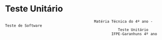 # Teste Unitário
                                             Matéria Técnica do 4º ano - Teste de Software 
                                                        Teste Unitário 
                                                     IFPE-Garanhuns 4º ano
